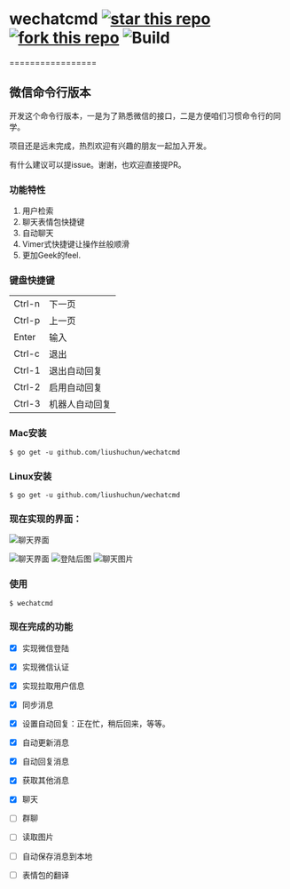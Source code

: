 # wechatcmd  [![star this repo](http://github-svg-buttons.herokuapp.com/star.svg?user=liushuchun&repo=wechatcmd&style=flat&background=1081C1)](http://github.com/liushuchun/wechatcmd) [![fork this repo](http://github-svg-buttons.herokuapp.com/fork.svg?user=liushuchun&repo=wechatcmd&style=flat&background=1081C1)](http://github.com/liushuchun/wechatcmd/fork) ![Build](https://img.shields.io/appveyor/ci/gruntjs/grunt.svg)
=================
## 微信命令行版本
开发这个命令行版本，一是为了熟悉微信的接口，二是方便咱们习惯命令行的同学。

项目还是远未完成，热烈欢迎有兴趣的朋友一起加入开发。

有什么建议可以提issue。谢谢，也欢迎直接提PR。


### 功能特性

1. 用户检索
2. 聊天表情包快捷键
3. 自动聊天
4. Vimer式快捷键让操作丝般顺滑
5. 更加Geek的feel.


### 键盘快捷键


<table>
    <tr><td>Ctrl-n</td><td>下一页</td></tr>
    <tr><td>Ctrl-p</td><td>上一页</td></tr>
    <tr><td>Enter</td><td>输入</td></tr>
    <tr><td>Ctrl-c</td><td>退出</td></tr>
    <tr><td>Ctrl-1</td><td>退出自动回复</td></tr>
    <tr><td>Ctrl-2</td><td>启用自动回复</td></tr>
    <tr><td>Ctrl-3</td><td>机器人自动回复</td></tr>
</table>




### Mac安装

	$ go get -u github.com/liushuchun/wechatcmd


### Linux安装

	$ go get -u github.com/liushuchun/wechatcmd


### 现在实现的界面：

![聊天界面](https://raw.githubusercontent.com/liushuchun/wechatcmd/master/img/show.gif)

![聊天界面](https://raw.githubusercontent.com/liushuchun/wechatcmd/master/img/wechatcmd-0.png)
![登陆后图](https://raw.githubusercontent.com/liushuchun/wechatcmd/master/img/wechatcmd-1.png)
![聊天图片](https://raw.githubusercontent.com/liushuchun/wechatcmd/master/img/wechatcmd-2.png)




### 使用

	$ wechatcmd

### 现在完成的功能
- [x] 实现微信登陆
- [x] 实现微信认证
- [x] 实现拉取用户信息
- [x] 同步消息
- [x] 设置自动回复：正在忙，稍后回来，等等。
- [x] 自动更新消息
- [x] 自动回复消息
- [x] 获取其他消息
- [x] 聊天
- [ ] 群聊
- [ ] 读取图片
- [ ] 自动保存消息到本地
- [ ] 表情包的翻译


